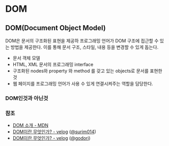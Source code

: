 # DOM

## DOM\(Document Object Model\)

DOM은 문서의 구조화된 표현을 제공하 프로그래밍 언어가 DOM 구조에 접근할 수 있는 방법을 제공한다. 이를 통해 문서 구조, 스타일, 내용 등을 변경할 수 있게 돕는다.

* 문서 객체 모델
* HTML, XML 문서의 프로그래밍 interface
* 구조화된 nodes와 property 와 method 를 갖고 있는 objects로 문서를 표현한 것 
* 웹 페이지를 프로그래밍 언어가 사용 수 있게 연결시켜주는 역할을 담당한다.

### DOM인것과 아닌것 

### 참조

* [DOM 소개 - MDN](https://developer.mozilla.org/ko/docs/Web/API/Document_Object_Model/%EC%86%8C%EA%B0%9C)
* [DOM이란 무엇인가? - velog](https://velog.io/@surim014/DOM%EC%9D%B4%EB%9E%80-%EB%AC%B4%EC%97%87%EC%9D%B8%EA%B0%80) \([@surim014](https://velog.io/@surim014)\)
* [DOM이란 무엇인가? - velog](https://velog.io/@godori/DOM%EC%9D%B4%EB%9E%80-%EB%AC%B4%EC%97%87%EC%9D%B8%EA%B0%80) \([@godori](https://velog.io/@godori)\)

